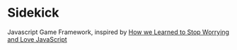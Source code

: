Sidekick
========

Javascript Game Framework, inspired by [How we Learned to Stop Worrying and Love JavaScript](https://speakerdeck.com/u/anguscroll/p/how-we-learned-to-stop-worrying-and-love-javascript)

